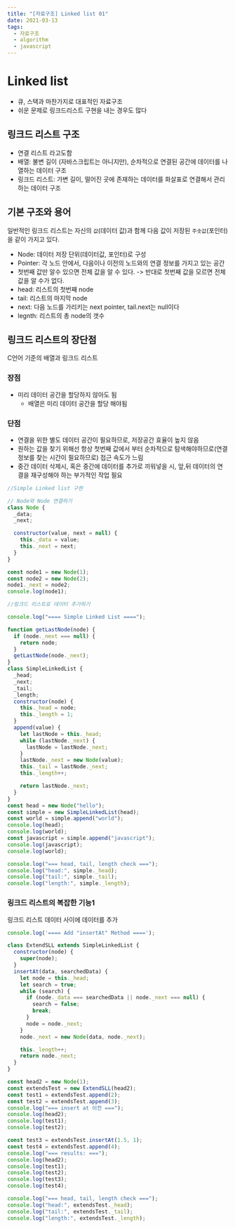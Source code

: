 ```yaml
---
title: "[자료구조] Linked list 01"
date: 2021-03-13
tags:
  - 자료구조
  - algorithm
  - javascript
---
```


# Linked list

- 큐, 스택과 마찬가지로 대표적인 자료구조
- 쉬운 문제로 링크드리스트 구현을 내는 경우도 많다

## 링크드 리스트 구조

- 연결 리스트 라고도함
- 배열: 불변 길이 (자바스크립트는 아니지만), 순차적으로 연결된 공간에 데이터를 나열하는 데이터 구조
- 링크드 리스트: 가변 길이, 떨어진 곳에 존재하는 데이터를 화살표로 연결해서 관리하는 데이터 구조

## 기본 구조와 용어

일반적인 링크드 리스트는 자신의 `값`(데이터 값)과 함께 다음 값이 저장된 `주솟값`(포인터)을 같이 가지고 있다.

- Node: 데이터 저장 단위(데이터값, 포인터)로 구성
- Pointer: 각 노드 안에서, 다음이나 이전의 노드와의 연결 정보를 가지고 있는 공간
- 첫번째 값만 알수 있으면 전체 값을 알 수 있다. -> 반대로 첫번째 값을 모르면 전체 값을 알 수가 없다.
- head: 리스트의 첫번째 node
- tail: 리스트의 마지막 node
- next: 다음 노드를 가리키는 next pointer, tail.next는 null이다
- legnth: 리스트의 총 node의 갯수

## 링크드 리스트의 장단점

C언어 기준의 배열과 링크드 리스트

### 장점

- 미리 데이터 공간을 할당하지 않아도 됨
  - 배열은 미리 데이터 공간을 할당 해야됨

### 단점

- 연결을 위한 별도 데이터 공간이 필요하므로, 저장공간 효율이 높지 않음
- 원하는 값을 찾기 위해선 항상 첫번째 값에서 부터 순차적으로 탐색해야하므로(연결 정보를 찾는 시간이 필요하므로) 접근 속도가 느림
- 중간 데이터 삭제시, 혹은 중간에 데이터를 추가로 끼워넣을 시, 앞,뒤 데이터의 연결을 재구성해야 하는 부가적인 작업 필요

```javascript
//Simple Linked list 구현

// Node와 Node 연결하기
class Node {
  _data;
  _next;

  constructor(value, next = null) {
    this._data = value;
    this._next = next;
  }
}

const node1 = new Node(1);
const node2 = new Node(2);
node1._next = node2;
console.log(node1);

//링크드 리스트로 데이터 추가하기

console.log("==== Simple Linked List ====");

function getLastNode(node) {
  if (node._next === null) {
    return node;
  }
  getLastNode(node._next);
}
class SimpleLinkedList {
  _head;
  _next;
  _tail;
  _length;
  constructor(node) {
    this._head = node;
    this._length = 1;
  }
  append(value) {
    let lastNode = this._head;
    while (lastNode._next) {
      lastNode = lastNode._next;
    }
    lastNode._next = new Node(value);
    this._tail = lastNode._next;
    this._length++;

    return lastNode._next;
  }
}
const head = new Node("hello");
const simple = new SimpleLinkedList(head);
const world = simple.append("world");
console.log(head);
console.log(world);
const javascript = simple.append("javascript");
console.log(javascript);
console.log(world);

console.log("=== head, tail, length check ===");
console.log("head:", simple._head);
console.log("tail:", simple._tail);
console.log("length:", simple._length);
```

### 링크드 리스트의 복잡한 기능1

링크드 리스트 데이터 사이에 데이터를 추가

```javascript
console.log('==== Add "insertAt" Method ====');

class ExtendSLL extends SimpleLinkedList {
  constructor(node) {
    super(node);
  }
  insertAt(data, searchedData) {
    let node = this._head;
    let search = true;
    while (search) {
      if (node._data === searchedData || node._next === null) {
        search = false;
        break;
      }
      node = node._next;
    }
    node._next = new Node(data, node._next);

    this._length++;
    return node._next;
  }
}

const head2 = new Node(1);
const extendsTest = new ExtendSLL(head2);
const test1 = extendsTest.append(2);
const test2 = extendsTest.append(3);
console.log("=== insert at 이전 ===");
console.log(head2);
console.log(test1);
console.log(test2);

const test3 = extendsTest.insertAt(1.5, 1);
const test4 = extendsTest.append(4);
console.log("=== results: ===");
console.log(head2);
console.log(test1);
console.log(test2);
console.log(test3);
console.log(test4);

console.log("=== head, tail, length check ===");
console.log("head:", extendsTest._head);
console.log("tail:", extendsTest._tail);
console.log("length:", extendsTest._length);
```
